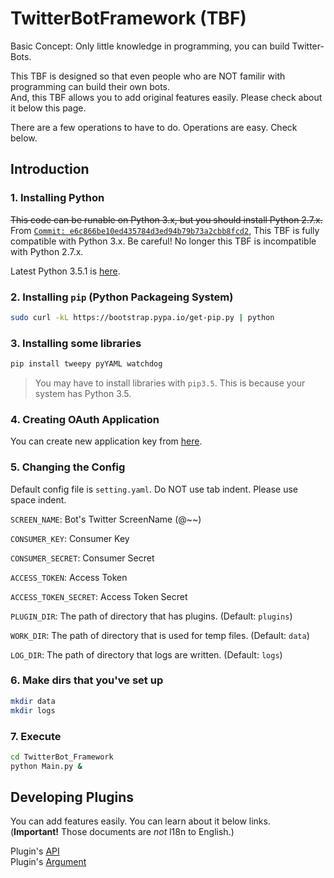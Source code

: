 # TwitterBotFramework (TBF)
Basic Concept: Only little knowledge in programming, you can build Twitter-Bots.

This TBF is designed so that even people who are NOT familir with programming can build their own bots.  
And, this TBF allows you to add original features easily. Please check about it below this page.


There are a few operations to have to do. Operations are easy. Check below.

## Introduction

### 1. Installing Python
~~This code can be runable on Python 3.x, but you should install Python 2.7.x.~~  
From [`Commit: e6c866be10ed435784d3ed94b79b73a2cbb8fcd2`](https://github.com/NephyProject/TwitterBot_Framework/commit/e6c866be10ed435784d3ed94b79b73a2cbb8fcd2), This TBF is fully compatible with Python 3.x. Be careful! No longer this TBF is incompatible with Python 2.7.x.

Latest Python 3.5.1 is [here](https://www.python.org/downloads/release/python-351/).

### 2. Installing `pip` (Python Packageing System)
```bash
sudo curl -kL https://bootstrap.pypa.io/get-pip.py | python
```

### 3. Installing some libraries
```bash
pip install tweepy pyYAML watchdog
```

>You may have to install libraries with `pip3.5`. This is because your system has Python 3.5.

### 4. Creating OAuth Application
You can create new application key from [here](https://apps.twitter.com/app/new).

### 5. Changing the Config
Default config file is `setting.yaml`. Do NOT use tab indent. Please use space indent.

`SCREEN_NAME`: Bot's Twitter ScreenName (@~~)

`CONSUMER_KEY`: Consumer Key

`CONSUMER_SECRET`: Consumer Secret

`ACCESS_TOKEN`: Access Token

`ACCESS_TOKEN_SECRET`: Access Token Secret

`PLUGIN_DIR`: The path of directory that has plugins. (Default: `plugins`)

`WORK_DIR`: The path of directory that is used for temp files. (Default: `data`)

`LOG_DIR`: The path of directory that logs are written. (Default: `logs`)

### 6. Make dirs that you've set up
```bash
mkdir data
mkdir logs
```
### 7. Execute
```bash
cd TwitterBot_Framework
python Main.py &
```

## Developing Plugins
You can add features easily. You can learn about it below links.  
(**Important!** Those documents are *not* l18n to English.)  

Plugin's [API](https://github.com/NephyProject/TwitterBotFramework/wiki/%5B%E3%83%97%E3%83%A9%E3%82%B0%E3%82%A4%E3%83%B3%5D%E4%BB%95%E6%A7%98)  
Plugin's [Argument](https://github.com/NephyProject/TwitterBotFramework/wiki/%5B%E3%83%97%E3%83%A9%E3%82%B0%E3%82%A4%E3%83%B3%5D%E5%BC%95%E6%95%B0)

